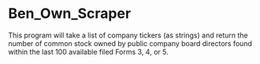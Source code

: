 # Ben_Own_Scraper
This program will take a list of company tickers (as strings) and return the number of common stock owned by public company board directors found within the last 100 available filed Forms 3, 4, or 5.
